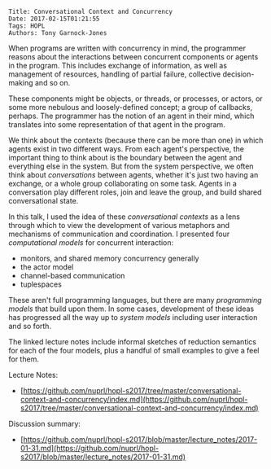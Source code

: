     Title: Conversational Context and Concurrency
    Date: 2017-02-15T01:21:55
    Tags: HOPL
    Authors: Tony Garnock-Jones

<!-- more -->

When programs are written with concurrency in mind, the programmer reasons
about the interactions between concurrent components or agents in the program.
This includes exchange of information, as well as management of resources,
handling of partial failure, collective decision-making and so on.

These components might be objects, or threads, or processes, or actors, or some
more nebulous and loosely-defined concept; a group of callbacks, perhaps. The
programmer has the notion of an agent in their mind, which translates into some
representation of that agent in the program.

We think about the contexts (because there can be more than one) in which
agents exist in two different ways. From each agent's perspective, the
important thing to think about is the boundary between the agent and everything
else in the system. But from the system perspective, we often think about
*conversations* between agents, whether it's just two having an exchange, or a
whole group collaborating on some task. Agents in a conversation play different
roles, join and leave the group, and build shared conversational state.

In this talk, I used the idea of these *conversational contexts* as a lens
through which to view the development of various metaphors and mechanisms of
communication and coordination. I presented four *computational models* for
concurrent interaction:

- monitors, and shared memory concurrency generally
- the actor model
- channel-based communication
- tuplespaces

These aren't full programming languages, but there are many *programming
models* that build upon them. In some cases, development of these ideas has
progressed all the way up to *system models* including user interaction and so
forth.

The linked lecture notes include informal sketches of reduction semantics for
each of the four models, plus a handful of small examples to give a feel for
them.

Lecture Notes:

- [https://github.com/nuprl/hopl-s2017/tree/master/conversational-context-and-concurrency/index.md](https://github.com/nuprl/hopl-s2017/tree/master/conversational-context-and-concurrency/index.md)

Discussion summary:

- [https://github.com/nuprl/hopl-s2017/blob/master/lecture_notes/2017-01-31.md](https://github.com/nuprl/hopl-s2017/blob/master/lecture_notes/2017-01-31.md)

